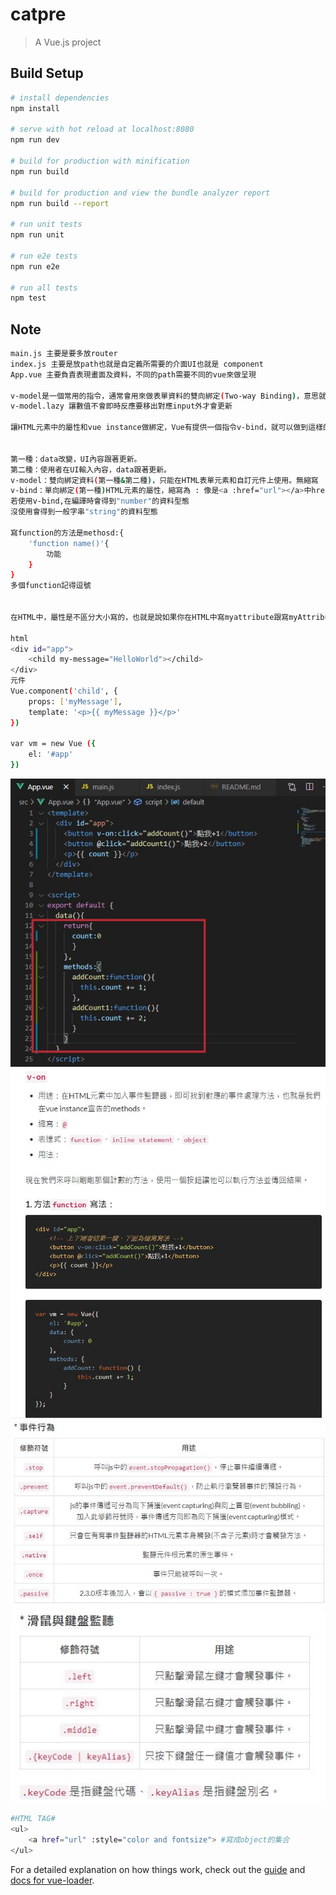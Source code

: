 # catpre

> A Vue.js project

## Build Setup

``` bash
# install dependencies
npm install

# serve with hot reload at localhost:8080
npm run dev

# build for production with minification
npm run build

# build for production and view the bundle analyzer report
npm run build --report

# run unit tests
npm run unit

# run e2e tests
npm run e2e

# run all tests
npm test
```

## Note
``` bash
main.js 主要是要多放router
index.js 主要是放path也就是自定義所需要的介面UI也就是 component
App.vue 主要負責表現畫面及資料，不同的path需要不同的vue來做呈現

v-model是一個常用的指令，通常會用來做表單資料的雙向綁定(Two-way Binding)，意思就是說將View與資料綁在一起，當使用者輸入資料到輸入框後，會自動將資料存在一個變數中，並即時更新資料到綁定的View當中，輸入框/按鈕/選單。
v-model.lazy 讓數值不會即時反應要移出對應input外才會更新

讓HTML元素中的屬性和vue instance做綁定，Vue有提供一個指令v-bind，就可以做到這樣的功能。


第一種：data改變，UI內容跟著更新。
第二種：使用者在UI輸入內容，data跟著更新。
v-model：雙向綁定資料(第一種&第二種)，只能在HTML表單元素和自訂元件上使用。無縮寫
v-bind：單向綁定(第一種)HTML元素的屬性，縮寫為 : 像是<a :href="url"></a>中href前的":"
若使用v-bind,在編譯時會得到"number"的資料型態
沒使用會得到一般字串"string"的資料型態

寫function的方法是methosd:{
    'function name()'{
        功能
    }
}
多個function記得逗號


在HTML中，屬性是不區分大小寫的，也就是說如果你在HTML中寫myattribute跟寫myAttribute，HTML會看成是一樣的東西，所以如果我們在元件中使用props去接收屬性的資料時，寫的是camelCase(駝峰式命名法)的屬性名稱，在HTML中就要自動轉換為kebab-case(用dash間隔的命名法)。

html
<div id="app">
    <child my-message="HelloWorld"></child>
</div>
元件
Vue.component('child', {
    props: ['myMessage'],
    template: '<p>{{ myMessage }}</p>'
})

var vm = new Vue ({
    el: '#app'
})
```

![](https://raw.githubusercontent.com/Terry-Hsieh/mycatweb/master/catpre/imgstore/1.jpg "function")
![](https://raw.githubusercontent.com/Terry-Hsieh/mycatweb/master/catpre/imgstore/2.jpg "v-on")
![](https://raw.githubusercontent.com/Terry-Hsieh/mycatweb/master/catpre/imgstore/3.jpg "event")
![](https://raw.githubusercontent.com/Terry-Hsieh/mycatweb/master/catpre/imgstore/4.jpg "mouse/keyboard")

``` bash
#HTML TAG#
<ul>
    <a href="url" :style="color and fontsize"> #寫成object的集合 
</ul>


```

For a detailed explanation on how things work, check out the [guide](http://vuejs-templates.github.io/webpack/) and [docs for vue-loader](http://vuejs.github.io/vue-loader).

